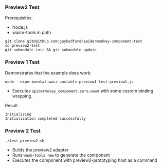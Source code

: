 ### Preview2 Test

Prerequisites:
* Node.js
* wasm-tools in path

```
git clone git@github.com:guybedford/spidermonkey-component-test
cd preview2-test
git submodule init && git submodule update
```

### Preview 1 Test

Demonstrates that the example does work:

```
node --experimental-wasi-unstable-preview1 test-preview1.js
```

* Executes `spidermokey_component.core.wasm` with some custom binding wrapping.

Result:

```
Initializing
Initialization completed successfully
```

### Preview 2 Test

```
./test-preview2.sh
```

* Builds the preview2 adapter
* Runs `wasm-tools new` to generate the component
* Executes the component with preview2-prototyping host as a command
